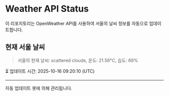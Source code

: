 
# Weather API Status

이 리포지토리는 OpenWeather API를 사용하여 서울의 날씨 정보를 자동으로 업데이트합니다.

## 현재 서울 날씨
> 서울의 현재 날씨: scattered clouds, 온도: 21.56°C, 습도: 69%

⏳ 업데이트 시간: 2025-10-16 09:20:10 (UTC)

---
자동 업데이트 봇에 의해 관리됩니다.

